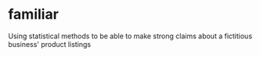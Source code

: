 # familiar
Using statistical methods to be able to make strong claims about a fictitious business' product listings

